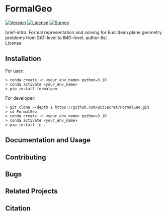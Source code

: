 # FormalGeo

[![Version](https://img.shields.io/badge/Version-0.0.1-brightgreen)](https://github.com/BitSecret/FormalGeo)
[![License](https://img.shields.io/badge/License-MIT-green)](https://opensource.org/licenses/MIT)
[![Survey](https://img.shields.io/badge/Survey-FormalGeo-blue)](https://github.com/BitSecret/FormalGeo) 

brief-intro: Formal representation and solving for Euclidean plane geometry problems from SAT-level to IMO-level. 
author-list  
License


## Installation
For user:

    > conda create -n <your_env_name> python=3.10
    > conda activate <your_env_name>
    > pip install formalgeo

For developer:  

    > git clone --depth 1 https://github.com/BitSecret/FormalGeo.git
    > cd FormalGeo
    > conda create -n <your_env_name> python=3.10
    > conda activate <your_env_name>
    > pip install -e .

## Documentation and Usage

## Contributing

## Bugs

## Related Projects

## Citation